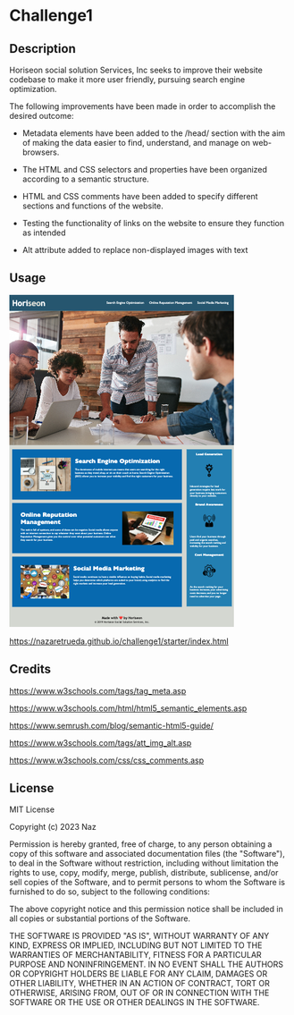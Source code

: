 # Challenge1

## Description 

Horiseon social solution Services, Inc seeks to improve their website codebase to make it more user friendly, pursuing search engine optimization.

The following improvements have been made in order to accomplish the desired outcome:

- Metadata elements have been added to the /head/ section with the aim of making the data easier to find, understand, and manage on web-browsers.

- The HTML and CSS selectors and properties have been organized according to a semantic structure.

- HTML and CSS comments have been added to specify different sections and functions of the website.

- Testing the functionality of links on the website to ensure they function as intended

- Alt attribute added to replace non-displayed images with text

## Usage 
![screenshotHoriseon.png](starter/assets/images/screenshotHoriseon.png)

https://nazaretrueda.github.io/challenge1/starter/index.html

## Credits

https://www.w3schools.com/tags/tag_meta.asp

https://www.w3schools.com/html/html5_semantic_elements.asp

https://www.semrush.com/blog/semantic-html5-guide/

https://www.w3schools.com/tags/att_img_alt.asp

https://www.w3schools.com/css/css_comments.asp


## License

MIT License

Copyright (c) 2023 Naz

Permission is hereby granted, free of charge, to any person obtaining a copy
of this software and associated documentation files (the "Software"), to deal
in the Software without restriction, including without limitation the rights
to use, copy, modify, merge, publish, distribute, sublicense, and/or sell
copies of the Software, and to permit persons to whom the Software is
furnished to do so, subject to the following conditions:

The above copyright notice and this permission notice shall be included in all
copies or substantial portions of the Software.

THE SOFTWARE IS PROVIDED "AS IS", WITHOUT WARRANTY OF ANY KIND, EXPRESS OR
IMPLIED, INCLUDING BUT NOT LIMITED TO THE WARRANTIES OF MERCHANTABILITY,
FITNESS FOR A PARTICULAR PURPOSE AND NONINFRINGEMENT. IN NO EVENT SHALL THE
AUTHORS OR COPYRIGHT HOLDERS BE LIABLE FOR ANY CLAIM, DAMAGES OR OTHER
LIABILITY, WHETHER IN AN ACTION OF CONTRACT, TORT OR OTHERWISE, ARISING FROM,
OUT OF OR IN CONNECTION WITH THE SOFTWARE OR THE USE OR OTHER DEALINGS IN THE
SOFTWARE.

